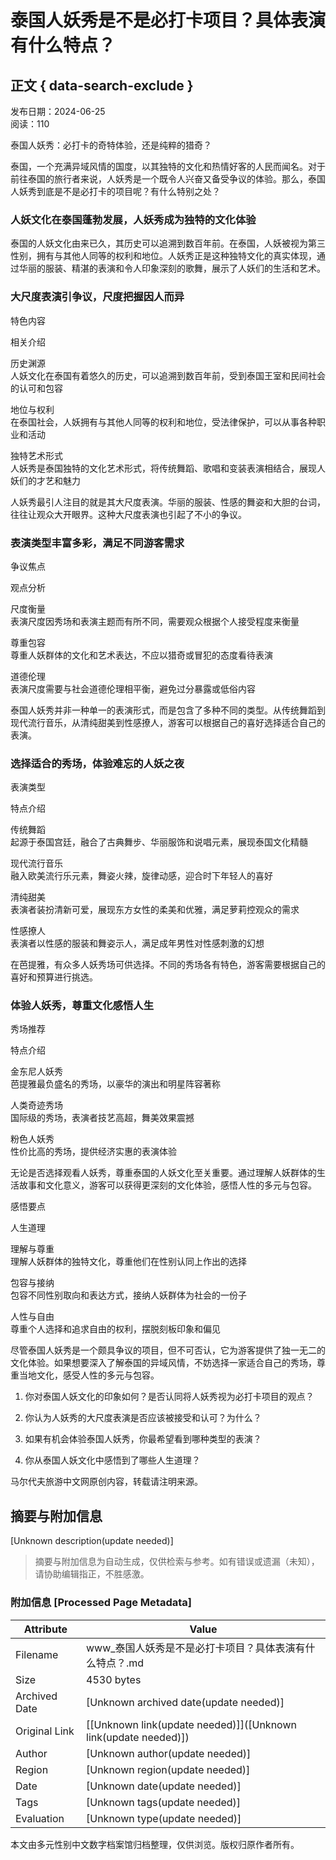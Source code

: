 # 泰国人妖秀是不是必打卡项目？具体表演有什么特点？

## 正文 { data-search-exclude }


发布日期：2024-06-25  
阅读：110  

泰国人妖秀：必打卡的奇特体验，还是纯粹的猎奇？

泰国，一个充满异域风情的国度，以其独特的文化和热情好客的人民而闻名。对于前往泰国的旅行者来说，人妖秀是一个既令人兴奋又备受争议的体验。那么，泰国人妖秀到底是不是必打卡的项目呢？有什么特别之处？

### 人妖文化在泰国蓬勃发展，人妖秀成为独特的文化体验

泰国的人妖文化由来已久，其历史可以追溯到数百年前。在泰国，人妖被视为第三性别，拥有与其他人同等的权利和地位。人妖秀正是这种独特文化的真实体现，通过华丽的服装、精湛的表演和令人印象深刻的歌舞，展示了人妖们的生活和艺术。

### 大尺度表演引争议，尺度把握因人而异

特色内容

相关介绍

历史渊源  
人妖文化在泰国有着悠久的历史，可以追溯到数百年前，受到泰国王室和民间社会的认可和包容

地位与权利  
在泰国社会，人妖拥有与其他人同等的权利和地位，受法律保护，可以从事各种职业和活动

独特艺术形式  
人妖秀是泰国独特的文化艺术形式，将传统舞蹈、歌唱和变装表演相结合，展现人妖们的才艺和魅力

人妖秀最引人注目的就是其大尺度表演。华丽的服装、性感的舞姿和大胆的台词，往往让观众大开眼界。这种大尺度表演也引起了不小的争议。

### 表演类型丰富多彩，满足不同游客需求

争议焦点

观点分析

尺度衡量  
表演尺度因秀场和表演主题而有所不同，需要观众根据个人接受程度来衡量

尊重包容  
尊重人妖群体的文化和艺术表达，不应以猎奇或冒犯的态度看待表演

道德伦理  
表演尺度需要与社会道德伦理相平衡，避免过分暴露或低俗内容

泰国人妖秀并非一种单一的表演形式，而是包含了多种不同的类型。从传统舞蹈到现代流行音乐，从清纯甜美到性感撩人，游客可以根据自己的喜好选择适合自己的表演。

### 选择适合的秀场，体验难忘的人妖之夜

表演类型

特点介绍

传统舞蹈  
起源于泰国宫廷，融合了古典舞步、华丽服饰和说唱元素，展现泰国文化精髓

现代流行音乐  
融入欧美流行乐元素，舞姿火辣，旋律动感，迎合时下年轻人的喜好

清纯甜美  
表演者装扮清新可爱，展现东方女性的柔美和优雅，满足萝莉控观众的需求

性感撩人  
表演者以性感的服装和舞姿示人，满足成年男性对性感刺激的幻想

在芭提雅，有众多人妖秀场可供选择。不同的秀场各有特色，游客需要根据自己的喜好和预算进行挑选。

### 体验人妖秀，尊重文化感悟人生

秀场推荐

特点介绍

金东尼人妖秀  
芭提雅最负盛名的秀场，以豪华的演出和明星阵容著称

人类奇迹秀场  
国际级的秀场，表演者技艺高超，舞美效果震撼

粉色人妖秀  
性价比高的秀场，提供经济实惠的表演体验

无论是否选择观看人妖秀，尊重泰国的人妖文化至关重要。通过理解人妖群体的生活故事和文化意义，游客可以获得更深刻的文化体验，感悟人性的多元与包容。

感悟要点

人生道理

理解与尊重  
理解人妖群体的独特文化，尊重他们在性别认同上作出的选择

包容与接纳  
包容不同性别取向和表达方式，接纳人妖群体为社会的一份子

人性与自由  
尊重个人选择和追求自由的权利，摆脱刻板印象和偏见

尽管泰国人妖秀是一个颇具争议的项目，但不可否认，它为游客提供了独一无二的文化体验。如果想要深入了解泰国的异域风情，不妨选择一家适合自己的秀场，尊重当地文化，感受人性的多元与包容。

1. 你对泰国人妖文化的印象如何？是否认同将人妖秀视为必打卡项目的观点？

2. 你认为人妖秀的大尺度表演是否应该被接受和认可？为什么？

3. 如果有机会体验泰国人妖秀，你最希望看到哪种类型的表演？

4. 你从泰国人妖文化中感悟到了哪些人生道理？

马尔代夫旅游中文网原创内容，转载请注明来源。
<!-- tcd_original_link http://www.maldiveszh.com/wenda/76623.html -->


## 摘要与附加信息

<!-- tcd_abstract -->
[Unknown description(update needed)]
<!-- tcd_abstract_end -->

> 摘要与附加信息为自动生成，仅供检索与参考。如有错误或遗漏（未知），请协助编辑指正，不胜感激。

### 附加信息 [Processed Page Metadata]

| Attribute       | Value                                  |
|-----------------|----------------------------------------|
| Filename        | www_泰国人妖秀是不是必打卡项目？具体表演有什么特点？.md                             |
| Size            | 4530 bytes                           |
| Archived Date   | [Unknown archived date(update needed)]                             |
| Original Link   | [[Unknown link(update needed)]]([Unknown link(update needed)])                       |
| Author          | [Unknown author(update needed)]                               |
| Region          | [Unknown region(update needed)]                               |
| Date            | [Unknown date(update needed)]                                 |
| Tags            | [Unknown tags(update needed)]                                 |
| Evaluation            | [Unknown type(update needed)]                                 |
<!-- tcd_table_end -->

本文由多元性别中文数字档案馆归档整理，仅供浏览。版权归原作者所有。
